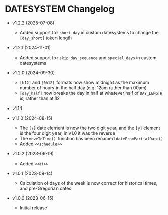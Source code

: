 # DATESYSTEM Changelog

* v1.2.2 (2025-07-08)
  * Added support for `short_day` in custom datesystems to change the `[day_short]` token length
  
* v1.2.1 (2024-11-01)
  * Added support for `skip_day_sequence` and `special_days` in custom datesystems

* v1.2.0 (2024-09-30)
  * `[h12]` and `[0h12]` formats now show midnight as the maximum number of hours in the half day (e.g. 12am rather than 00am)
  * `[day_half]` now breaks the day in half at whatever half of `DAY_LENGTH` is, rather than at 12

* v1.1.1 
* v1.1.0 (2024-08-15)
  * The `[Y]` date element is now the two digit year, and the `[y]` element is the four digit year, in v1.0 it was the reverse
  * The `moveToTime()` function has been renamed `dateFromPartialDate()`
  * Added `<<schedule>>`

* v1.0.2 (2023-09-19)
  * Added `<<at>>`

* v1.0.1 (2023-09-14)
  * Calculation of days of the week is now correct for historical times, and pre-Gregorian dates

* v1.0.0 (2023-06-15)
  * Initial release
